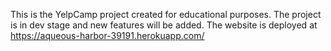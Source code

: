 This is the YelpCamp project created for educational purposes. The project is in dev stage and new features will be added.
The website is deployed at https://aqueous-harbor-39191.herokuapp.com/
